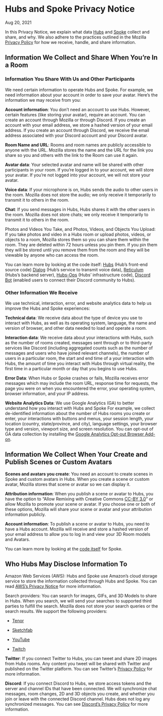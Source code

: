 
# Hubs and Spoke Privacy Notice

Aug 20, 2021

In this Privacy Notice, we explain what data [Hubs](https://hubs.mozilla.com) and [Spoke](https://hubs.mozilla.com/spoke) collect and share, and why. We also adhere to the practices outlined in the Mozilla [Privacy Policy](https://www.mozilla.org/en-US/privacy/) for how we receive, handle, and share information.

## Information We Collect and Share When You’re In a Room

### Information You Share With Us and Other Participants

We need certain information to operate Hubs and Spoke. For example, we need information about your account in order to save your avatar. Here’s the information we may receive from you:

**Account information**: You don’t need an account to use Hubs. However, certain features (like storing your avatar), require an account. You can create an account through Mozilla or through Discord. If you create an account with your email address, we store a hashed version of your email address. If you create an account through Discord, we receive the email address associated with your Discord account and your Discord avatar.

**Room Name and URL**: Rooms and room names are publicly accessible to anyone with the URL. Mozilla stores the name and the URL for the link you share so you and others with the link to the Room can use it again.

**Avatar data**: Your selected avatar and name will be shared with other participants in your room. If you’re logged in to your account, we will store your avatar. If you’re not logged into your account, we will not store your avatar.

**Voice data**: If your microphone is on, Hubs sends the audio to other users in the room. Mozilla does not store the audio; we only receive it temporarily to transmit it to others in the room.

**Chat**: If you send messages in Hubs, Hubs shares it with the other users in the room. Mozilla does not store chats; we only receive it temporarily to transmit it to others in the room.

Photos and Videos You Take, and Photos, Videos, and Objects You Upload: If you take photos and video in a Hubs room or upload photos, videos, or objects to a room, Mozilla stores them so you can share them within the room. They are deleted within 72 hours unless you pin them. If you pin them they will be stored until you remove them from the room and they will be viewable by anyone who can access the room.

You can learn more by looking at the code itself: [Hubs](https://github.com/mozilla/hubs) (Hub’s front-end source code) [Dialog](https://github.com/mozilla/dialog/) (Hub’s service to transmit voice data), [Reticulum](https://github.com/mozilla/reticulum) (Hubs’s backend server), [Hubs-Ops](https://github.com/mozilla/hubs-ops) (Hubs’ infrastructure code), [Discord Bot](https://github.com/MozillaReality/hubs-discord-bot) (enabled users to connect their Discord community to Hubs).

### Other Information We Receive

We use technical, interaction, error, and website analytics data to help us improve the Hubs and Spoke experiences:

**Technical data**: We receive data about the type of device you use to interact with Hubs, as well as its operating system, language, the name and version of browser, and other data needed to load and operate a room.

**Interaction data**: We receive data about your interactions with Hubs, such as the number of rooms created, messages sent through or to third-party services like Discord (including aggregated counts such as the number of messages and users who have joined relevant channels), the number of users in a particular room, the start and end time of a your interaction with Hubs, the amount of time you interact with Hubs through virtual reality, the first time in a particular month or day that you begins to use Hubs.

  
  

**Error Data**: When Hubs or Spoke crashes or fails, Mozilla receives error messages which may include the room URL, response time for requests, the page you were on when you encountered the error, your operating system, browser information, and your IP address.

**Website Analytics Data**: We use Google Analytics (GA) to better understand how you interact with Hubs and Spoke For example, we collect de-identified information about the number of Hubs rooms you create or enter, your interactions with buttons and menus, your session length, your location (country, state/province, and city), language settings, your browser type and version, viewport size, and screen resolution. You can opt-out of GA data collection by installing the [Google Analytics Opt-out Browser Add-on](https://tools.google.com/dlpage/gaoptout).

## Information We Collect When Your Create and Publish Scenes or Custom Avatars

**Scenes and avatars you create**: You need an account to create scenes in Spoke and custom avatars in Hubs. When you create a scene or custom avatar, Mozilla stores that scene or avatar so we can display it.

**Attribution information**: When you publish a scene or avatar to Hubs, you have the option to “Allow Remixing with Creative Commons [CC-BY 3.0](https://creativecommons.org/licenses/by/3.0/)” or allow Mozilla to promote your scene or avatar. If you choose one or both of these options, Mozilla will share your scene or avatar and your attribution information publicly.

**Account information**: To publish a scene or avatar to Hubs, you need to have a Hubs account. Mozilla will receive and store a hashed version of your email address to allow you to log in and view your 3D Room models and Avatars.

You can learn more by looking at the [code itself](https://github.com/mozilla/spoke) for Spoke.

## Who Hubs May Disclose Information To

Amazon Web Services (AWS): Hubs and Spoke use Amazon’s cloud storage service to store the information collected through Hubs and Spoke. You can read [AWS’s Privacy Notice](https://aws.amazon.com/privacy/) for more information.

Search providers: You can search for images, GIFs, and 3D Models to share in Hubs. When you search, we will send your searches to supported third parties to fulfill the search. Mozilla does not store your search queries or the search results. We support the following providers:

-   [Tenor](https://tenor.com/legal-privacy)
    
-   [Sketchfab](https://sketchfab.com/privacy)
    
-   [YouTube](https://policies.google.com/privacy)
    
-   [Twitch](https://www.twitch.tv/p/legal/privacy-policy/)
    

**Twitter**: If you connect Twitter to Hubs, you can tweet and share 2D images from Hubs rooms. Any content you tweet will be shared with Twitter and published on the Twitter platform. You can see Twitter’s [Privacy Policy](https://twitter.com/en/privacy) for more information.

**Discord**: If you connect Discord to Hubs, we store access tokens and the server and channel IDs that have been connected. We will synchronize chat messages, room changes, 2D and 3D objects you create, and whether you join or leave with the connected Discord channel. Hubs does not log any synchronized messages. You can see [Discord’s Privacy Policy](https://discordapp.com/privacy) for more information.